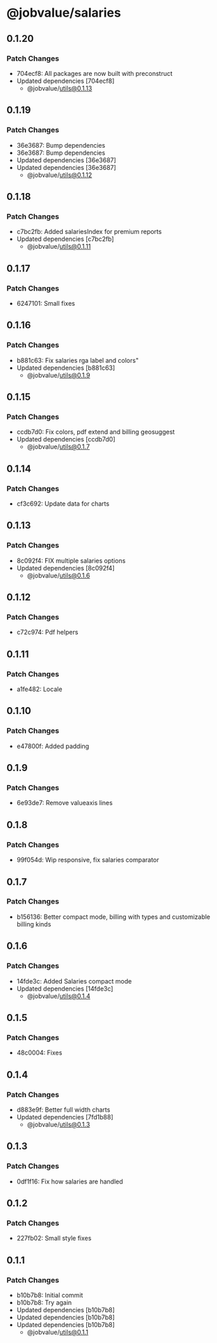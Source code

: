 # @jobvalue/salaries

## 0.1.20

### Patch Changes

- 704ecf8: All packages are now built with preconstruct
- Updated dependencies [704ecf8]
  - @jobvalue/utils@0.1.13

## 0.1.19

### Patch Changes

- 36e3687: Bump dependencies
- 36e3687: Bump dependencies
- Updated dependencies [36e3687]
- Updated dependencies [36e3687]
  - @jobvalue/utils@0.1.12

## 0.1.18

### Patch Changes

- c7bc2fb: Added salariesIndex for premium reports
- Updated dependencies [c7bc2fb]
  - @jobvalue/utils@0.1.11

## 0.1.17

### Patch Changes

- 6247101: Small fixes

## 0.1.16

### Patch Changes

- b881c63: Fix salaries rga label and colors"
- Updated dependencies [b881c63]
  - @jobvalue/utils@0.1.9

## 0.1.15

### Patch Changes

- ccdb7d0: Fix colors, pdf extend and billing geosuggest
- Updated dependencies [ccdb7d0]
  - @jobvalue/utils@0.1.7

## 0.1.14

### Patch Changes

- cf3c692: Update data for charts

## 0.1.13

### Patch Changes

- 8c092f4: FIX multiple salaries options
- Updated dependencies [8c092f4]
  - @jobvalue/utils@0.1.6

## 0.1.12

### Patch Changes

- c72c974: Pdf helpers

## 0.1.11

### Patch Changes

- a1fe482: Locale

## 0.1.10

### Patch Changes

- e47800f: Added padding

## 0.1.9

### Patch Changes

- 6e93de7: Remove valueaxis lines

## 0.1.8

### Patch Changes

- 99f054d: Wip responsive, fix salaries comparator

## 0.1.7

### Patch Changes

- b156136: Better compact mode, billing with types and customizable billing kinds

## 0.1.6

### Patch Changes

- 14fde3c: Added Salaries compact mode
- Updated dependencies [14fde3c]
  - @jobvalue/utils@0.1.4

## 0.1.5

### Patch Changes

- 48c0004: Fixes

## 0.1.4

### Patch Changes

- d883e9f: Better full width charts
- Updated dependencies [7fd1b88]
  - @jobvalue/utils@0.1.3

## 0.1.3

### Patch Changes

- 0df1f16: Fix how salaries are handled

## 0.1.2

### Patch Changes

- 227fb02: Small style fixes

## 0.1.1

### Patch Changes

- b10b7b8: Initial commit
- b10b7b8: Try again
- Updated dependencies [b10b7b8]
- Updated dependencies [b10b7b8]
- Updated dependencies [b10b7b8]
  - @jobvalue/utils@0.1.1
